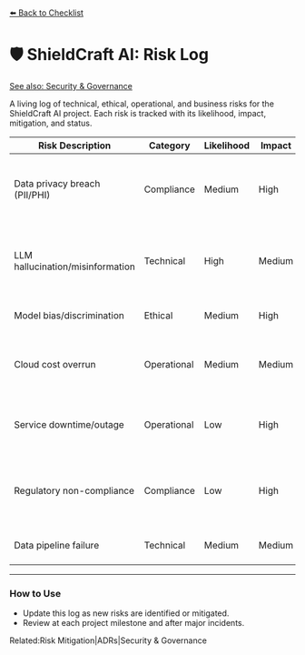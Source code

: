 [⬅️ Back to Checklist](./checklist.md)

# 🛡️ ShieldCraft AI: Risk Log

[See also: Security & Governance](./security_governance.md)

A living log of technical, ethical, operational, and business risks for the ShieldCraft AI project. Each risk is tracked with its likelihood, impact, mitigation, and status.

| Risk Description | Category | Likelihood | Impact | Mitigation | Status |
| --- | --- | --- | --- | --- | --- |
| Data privacy breach (PII/PHI) | Compliance | Medium | High | Data encryption, access controls, regular audits | Open |
| LLM hallucination/misinformation | Technical | High | Medium | Output validation, prompt engineering, human review | Open |
| Model bias/discrimination | Ethical | Medium | High | Bias audits, diverse data, explainability | Open |
| Cloud cost overrun | Operational | Medium | Medium | Cost monitoring, alerts, reserved instances | Open |
| Service downtime/outage | Operational | Low | High | Multi-AZ, backups, incident response plan | Open |
| Regulatory non-compliance | Compliance | Low | High | Legal review, compliance matrix, regular reviews | Open |
| Data pipeline failure | Technical | Medium | Medium | Monitoring, retries, alerting | Open |

---

### How to Use

* Update this log as new risks are identified or mitigated.
* Review at each project milestone and after major incidents.

Related:Risk Mitigation|ADRs|Security & Governance

<!-- Unhandled tags: em, li -->
